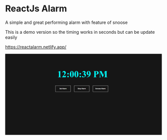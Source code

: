 
# ReactJs Alarm

A simple and great performing alarm with feature of snoose

This is a demo version so the timing works in seconds but can be update easily
 
https://reactalarm.netlify.app/
 
![readmePic](readme.png)
